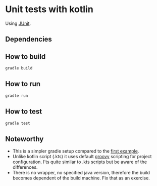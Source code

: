 # Unit tests with kotlin

Using [JUnit][junit].

## Dependencies

## How to build

```bash
gradle build
```

## How to run

```bash
gradle run
```

## How to test

```bash
gradle test
```

## Noteworthy

- This is a simpler gradle setup compared to the [first example][gradle].
- Unlike kotlin script (.kts) it uses default [groovy][groovy] scripting for
  project configuration. I'ts quite similar to .kts scripts but be aware of the differences.
- There is no wrapper, no specified java version, therefore the build becomes
  dependent of the build machine. Fix that as an exercise.

[junit]: https://junit.org/junit5/docs/current/user-guide/#overview-getting-started
[gradle]: ../project-008-sample-gradle/README.md
[groovy]: https://groovy-lang.org/
